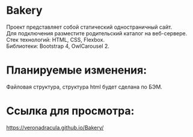 # Bakery  
Проект представляет собой статический одностраничный сайт.    
Для подключения разместите родительский каталог на веб-сервере.    
Стек технологий: HTML, CSS, Flexbox.  
Библиотеки: Bootstrap 4, OwlCarousel 2.   

# Планируемые изменения:     
Файловая структура, структура html будет сделана по БЭМ.    

# Ссылка для просмотра: 
https://veronadracula.github.io/Bakery/
